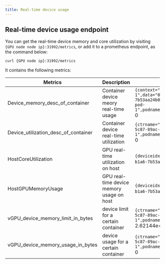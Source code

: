 ```yaml
---
title: Real-time device usage
---
```


## Real-time device usage endpoint

You can get the real-time device memory and core utilization by visiting `{GPU node node ip}:31992/metrics`, or add it to a prometheus endpoint, as the command below:

```
curl {GPU node ip}:31992/metrics
```

It contains the following metrics:

| Metrics  | Description | Example |
|----------|-------------|---------|
| Device_memory_desc_of_container | Container device meory real-time usage | `{context="0",ctrname="2-1-3-pod-1",data="0",deviceuuid="GPU-00552014-5c87-89ac-b1a6-7b53aa24b0ec",module="0",offset="0",podname="2-1-3-pod-1",podnamespace="default",vdeviceid="0",zone="vGPU"}` 0 |
| Device_utilization_desc_of_container | Container device real-time utilization | `{ctrname="2-1-3-pod-1",deviceuuid="GPU-00552014-5c87-89ac-b1a6-7b53aa24b0ec",podname="2-1-3-pod-1",podnamespace="default",vdeviceid="0",zone="vGPU"}` 0 |
| HostCoreUtilization | GPU real-time utilization on host | `{deviceidx="0",deviceuuid="GPU-00552014-5c87-89ac-b1a6-7b53aa24b0ec",zone="vGPU"}` 0 |
| HostGPUMemoryUsage | GPU real-time device memory usage on host | `{deviceidx="0",deviceuuid="GPU-00552014-5c87-89ac-b1a6-7b53aa24b0ec",zone="vGPU"}` 2.87244288e+08 |
| vGPU_device_memory_limit_in_bytes | device limit for a certain container | `{ctrname="2-1-3-pod-1",deviceuuid="GPU-00552014-5c87-89ac-b1a6-7b53aa24b0ec",podname="2-1-3-pod-1",podnamespace="default",vdeviceid="0",zone="vGPU"}` 2.62144e+09 |
| vGPU_device_memory_usage_in_bytes | device usage for a certain container | `{ctrname="2-1-3-pod-1",deviceuuid="GPU-00552014-5c87-89ac-b1a6-7b53aa24b0ec",podname="2-1-3-pod-1",podnamespace="default",vdeviceid="0",zone="vGPU"}` 0 |